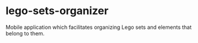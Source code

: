 # lego-sets-organizer
Mobile application which facilitates organizing Lego sets and elements that belong to them.
